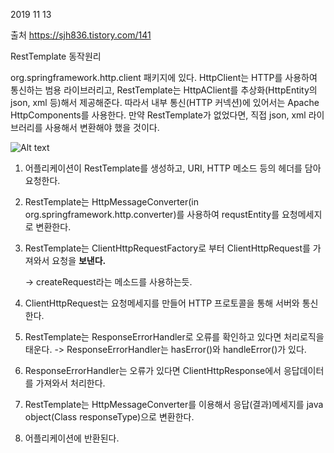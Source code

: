 2019 11 13

출처 https://sjh836.tistory.com/141

RestTemplate 동작원리

org.springframework.http.client 패키지에 있다. HttpClient는 HTTP를 사용하여 통신하는 범용 라이브러리고,
RestTemplate는 HttpAClient를 추상화(HttpEntity의 json, xml 등)해서 제공해준다.
따라서 내부 통신(HTTP 커넥션)에 있어서는 Apache HttpComponents를 사용한다.
만약 RestTemplate가 없었다면, 직접 json, xml 라이브러리를 사용해서 변환해야 했을 것이다.

![Alt text](../Image/resttempate.png) 

1. 어플리케이션이 RestTemplate를 생성하고,
  URI, HTTP 메소드 등의 헤더를 담아 요청한다.
  
2. RestTemplate는 HttpMessageConverter(in org.springframework.http.converter)를 사용하여
  requstEntity를 요청메세지로 변환한다.
  
3. RestTemplate는 ClientHttpRequestFactory로 부터 
  ClientHttpRequest를 가져와서 요청을 **보낸다.**
  
   -> createRequest라는 메소드를 사용하는듯.
   
4. ClientHttpRequest는 요청메세지를 만들어 HTTP 프로토콜을 통해 서버와 통신한다.

5. RestTemplate는 ResponseErrorHandler로 오류를 확인하고 있다면 처리로직을 태운다.
   -> ResponseErrorHandler는 hasError()와 handleError()가 있다.
   
6. ResponseErrorHandler는 오류가 있다면 ClientHttpResponse에서 응답데이터를 가져와서 처리한다.

7. RestTemplate는 HttpMessageConverter를 이용해서 응답(결과)메세지를 java object(Class responseType)으로
   변환한다.
   
8. 어플리케이션에 반환된다.
  


